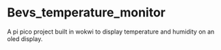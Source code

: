 # Bevs_temperature_monitor
A pi pico project built in wokwi to display temperature and humidity on an oled display. 
